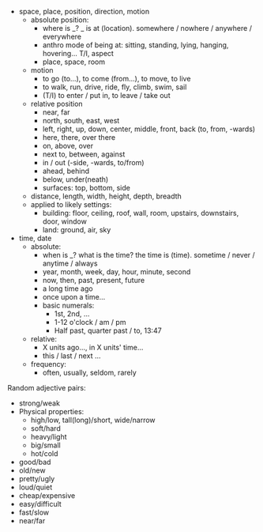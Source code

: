 - space, place, position, direction, motion
  - absolute position:
    - where is _? _ is at (location).  somewhere / nowhere / anywhere / everywhere
    - anthro mode of being at: sitting, standing, lying, hanging, hovering... T/I, aspect
    - place, space, room
  - motion
    - to go (to...), to come (from...), to move, to live
    - to walk, run, drive, ride, fly, climb, swim, sail
    - (T/I) to enter / put in, to leave / take out
  - relative position
    - near, far
    - north, south, east, west
    - left, right, up, down, center, middle, front, back (to, from, -wards)
    - here, there, over there
    - on, above, over
    - next to, between, against
    - in / out (-side, -wards, to/from)
    - ahead, behind
    - below, under(neath)
    - surfaces: top, bottom, side
  - distance, length, width, height, depth, breadth
  - applied to likely settings:
    - building: floor, ceiling, roof, wall, room, upstairs, downstairs, door, window
    - land: ground, air, sky
- time, date
  - absolute:
    - when is _? what is the time? the time is (time). sometime / never / anytime / always
    - year, month, week, day, hour, minute, second
    - now, then, past, present, future
    - a long time ago
    - once upon a time...
    - basic numerals:
      - 1st, 2nd, ...
      - 1-12 o'clock / am / pm
      - Half past, quarter past / to, 13:47
  - relative:
    - X units ago..., in X units' time...
    - this / last / next ...
  - frequency:
    - often, usually, seldom, rarely

Random adjective pairs:
- strong/weak
- Physical properties:
  - high/low, tall(long)/short, wide/narrow
  - soft/hard
  - heavy/light
  - big/small
  - hot/cold
- good/bad
- old/new
- pretty/ugly
- loud/quiet
- cheap/expensive
- easy/difficult
- fast/slow
- near/far
